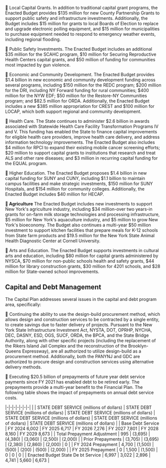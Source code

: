  Local Capital Grants. In addition to traditional capital grant programs, the Enacted Budget provides $135 million for new County Partnership Grants to support public safety and infrastructure investments. Additionally, the Budget includes $15 million for grants to local Boards of Election to replace and upgrade electronic polling equipment, and $15 million for municipalities to purchase equipment needed to respond to emergency weather events, including regional flooding.

 Public Safety Investments. The Enacted Budget includes an additional $35 million for the SCAHC program, $10 million for Securing Reproductive Health Centers capital grants, and $50 million of funding for communities most impacted by gun violence.

 Economic and Community Development. The Enacted Budget provides $1.4 billion in new economic and community development funding across several programs, including $150 million for the REDC program; $200 million for the DRI, including NY Forward funding for rural communities; $400 million for the NYW EDF; $50 million for the Restore-NY Communities program; and $82.5 million for ORDA. Additionally, the Enacted Budget includes a new $385 million appropriation for CREST and $100 million for LOCAP, which both support regional and community development.

 Health Care. The State continues to administer $2.6 billion in awards associated with Statewide Health Care Facility Transformation Programs IV and V. This funding has enabled the State to finance capital improvements for eligible health care providers, improve health care delivery, and address information technology improvements. The Enacted Budget also includes $4 million for RPCI to expand their existing mobile cancer screening efforts; $20 million to support capital grants to institutions that research and treat ALS and other rare diseases; and $3 million in recurring capital funding for the EQUAL program.

 Higher Education. The Enacted Budget proposes $1.4 billion in new capital funding for SUNY and CUNY, including $1.1 billion to maintain campus facilities and make strategic investments, $150 million for SUNY Hospitals, and $154 million for community colleges. Additionally, the Enacted Budget includes $40 million for HECAP.

** Agriculture** The Enacted Budget includes new investments to support New York's agriculture industry, including $34 million-over two years-in grants for on-farm milk storage technologies and processing infrastructure, $5 million for New York's aquaculture industry, and $5 million to grow New York's bioeconomy. The Budget also continues a multi-year $50 million investment to support kitchen facilities that prepare meals for K-12 schools from State farm products and $19.5 million for the New York State Animal Health Diagnostic Center at Cornell University.

 Arts and Education. The Enacted Budget supports investments in cultural arts and education, including $80 million for capital grants administered by NYSCA, $70 million for non-public schools health and safety grants, $44 million for library construction grants, $30 million for 4201 schools, and $28 million for State-owned school improvements.

## **Capital and Debt Management**

$^{ }$The Capital Plan addresses several issues in the capital and debt program area, specifically:

 Continuing the ability to use the design-build procurement method, which allows design and construction services to be contracted by a single entity, to create savings due to faster delivery of projects. Pursuant to the New York State Infrastructure Investment Act, NYSTA, DOT, OPRHP, NYCHA, DEC, DASNY, ESD, OGS, SUCF, ORDA, the BPCA, and the State Bridge Authority, along with other specific projects (including the replacement of the Rikers Island Jail Complex and the reconstruction of the Brooklyn-Queens Expressway), are all authorized to utilize design-build as a procurement method. Additionally, both the PANYNJ and GDC are authorized to procure design and construction services using alternative delivery methods.

 Executing $20.5 billion of prepayments of future year debt service payments since FY 2021 has enabled debt to be retired early. The prepayments provide a multi-year benefit to the Financial Plan. The following table shows the impact of prepayments on annual debt service costs.

|-|-|-|-|-|-|-|
| | STATE DEBT SERVICE (millions of dollars) | STATE DEBT SERVICE (millions of dollars) | STATE DEBT SERVICE (millions of dollars) | STATE DEBT SERVICE (millions of dollars) | STATE DEBT SERVICE (millions of dollars) | STATE DEBT SERVICE (millions of dollars) |
| Base Debt Service | FY 2024 6,002 | FY 2025 6,717 | FY 2026 7,276 | FY 2027 7,801 | FY 2028 8,160 | FY 2029 8,673 |
| Total Prepayment Adjustment | 995 | (3,695) | (4,380) | (3,060) | (2,500) | (2,000) |
| Prior Prepayments | (3,705) | (3,695) | (2,380) | (2,860) | (2,000) | 0 |
| FY 2024 Prepayment | 4,700 | (1,500) | (500) | (200) | (500) | (2,000) |
| FY 2025 Prepayment | 0 | 1,500 | (1,500) | 0 | 0 | 0 |
| Enacted Budget State De bt Service | 6,997 | 3,022 | 2,896 | 4,741 | 5,660 | 6,673 |